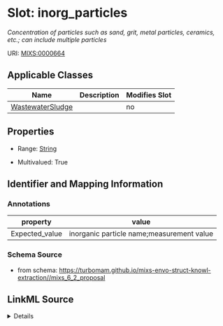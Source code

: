 # Slot: inorg_particles


_Concentration of particles such as sand, grit, metal particles, ceramics, etc.; can include multiple particles_



URI: [MIXS:0000664](https://w3id.org/mixs/0000664)



<!-- no inheritance hierarchy -->




## Applicable Classes

| Name | Description | Modifies Slot |
| --- | --- | --- |
[WastewaterSludge](WastewaterSludge.md) |  |  no  |







## Properties

* Range: [String](String.md)

* Multivalued: True





## Identifier and Mapping Information





### Annotations

| property | value |
| --- | --- |
| Expected_value | inorganic particle name;measurement value || Preferred_unit | mole per liter, milligram per liter |



### Schema Source


* from schema: https://turbomam.github.io/mixs-envo-struct-knowl-extraction//mixs_6_2_proposal




## LinkML Source

<details>
```yaml
name: inorg_particles
annotations:
  Expected_value:
    tag: Expected_value
    value: inorganic particle name;measurement value
  Preferred_unit:
    tag: Preferred_unit
    value: mole per liter, milligram per liter
description: Concentration of particles such as sand, grit, metal particles, ceramics,
  etc.; can include multiple particles
title: inorganic particles
notes:
- inorganic
- particle
from_schema: https://turbomam.github.io/mixs-envo-struct-knowl-extraction//mixs_6_2_proposal
rank: 1000
string_serialization: '{text};{float} {unit}'
slot_uri: MIXS:0000664
multivalued: true
alias: inorg_particles
domain_of:
- WastewaterSludge
range: string
required: false
recommended: false

```
</details>